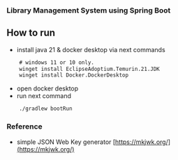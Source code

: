 ### Library Management System using Spring Boot


## How to run

- install java 21 & docker desktop via next commands
```cmd
    # windows 11 or 10 only.
    winget install EclipseAdoptium.Temurin.21.JDK
    winget install Docker.DockerDesktop
```
- open docker desktop
- run next command
```cmd
    ./gradlew bootRun 
```

### Reference

- simple JSON Web Key generator [https://mkjwk.org/](https://mkjwk.org/)